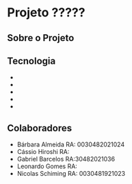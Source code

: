 # Projeto ?????

## Sobre o Projeto

## Tecnologia
*
*
*
*
*

## Colaboradores
* Bárbara Almeida   RA: 0030482021024
* Cássio Hiroshi    RA:
* Gabriel Barcelos  RA:30482021036
* Leonardo Gomes    RA:
* Nicolas Schiming RA: 0030481921023
